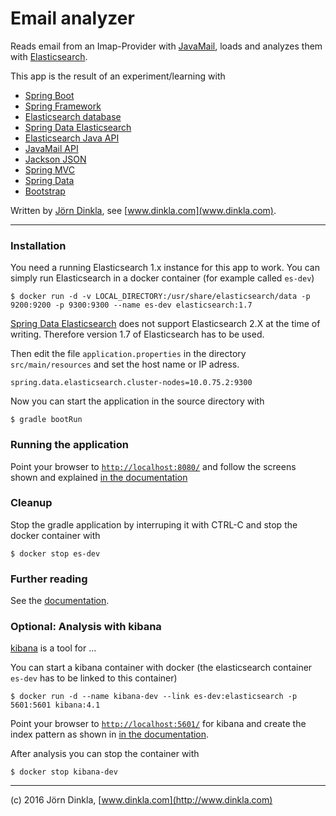 # Email analyzer

Reads email from an Imap-Provider with [JavaMail](https://java.net/projects/javamail/pages/Home), loads
and analyzes them with [Elasticsearch](https://www.elastic.co/products/elasticsearch).

This app is the result of an experiment/learning with

* [Spring Boot](http://projects.spring.io/spring-boot/)
* [Spring Framework](http://projects.spring.io/spring-framework/)
* [Elasticsearch database](https://www.elastic.co/products/elasticsearch)
* [Spring Data Elasticsearch](http://projects.spring.io/spring-data-elasticsearch/)
* [Elasticsearch Java API](https://www.elastic.co/guide/en/elasticsearch/client/java-api/current/index.html)
* [JavaMail API](https://java.net/projects/javamail/pages/Home)
* [Jackson JSON](https://github.com/FasterXML/jackson)
* [Spring MVC](http://docs.spring.io/spring/docs/current/spring-framework-reference/htmlsingle/#mvc)
* [Spring Data](http://projects.spring.io/spring-data/)
* [Bootstrap](http://getbootstrap.com/)

Written by [Jörn Dinkla](www.dinkla.com), see [www.dinkla.com](www.dinkla.com).

----

### Installation

You need a running Elasticsearch 1.x instance for this app to work. You can simply run Elasticsearch in a docker
container (for example called `es-dev`)

```
$ docker run -d -v LOCAL_DIRECTORY:/usr/share/elasticsearch/data -p 9200:9200 -p 9300:9300 --name es-dev elasticsearch:1.7
```

[Spring Data Elasticsearch](http://projects.spring.io/spring-data-elasticsearch/) does not support Elasticsearch 2.X
at the time of writing. Therefore version 1.7 of Elasticsearch has to be used.

Then edit the file `application.properties` in the directory `src/main/resources` and set the host name or IP adress.

```
spring.data.elasticsearch.cluster-nodes=10.0.75.2:9300
```

Now you can start the application in the source directory with

```
$ gradle bootRun
```

### Running the application

Point your browser to [`http://localhost:8080/`](http://localhost:8080/) and follow the screens shown and explained
[in the documentation](http://www.dinkla.net/en/programming/spring-boot-elasticsearch.html)

### Cleanup

Stop the gradle application by interruping it with CTRL-C and stop the docker container with

```
$ docker stop es-dev
```

### Further reading

See the [documentation](http://www.dinkla.net/en/programming/spring-boot-elasticsearch.html).

### Optional: Analysis with kibana

[kibana](https://www.elastic.co/products/kibana) is a tool for ...

You can start a kibana container with docker (the elasticsearch container `es-dev` has to be linked to this container)

```
$ docker run -d --name kibana-dev --link es-dev:elasticsearch -p 5601:5601 kibana:4.1
```

Point your browser to [`http://localhost:5601/`](http://localhost:5601/) for kibana and create the index pattern
as shown in [in the documentation](http://www.dinkla.net/en/programming/spring-boot-elasticsearch.html).

After analysis you can stop the container with
 ```
$ docker stop kibana-dev
```

---
(c) 2016 Jörn Dinkla, [www.dinkla.com](http://www.dinkla.com)





